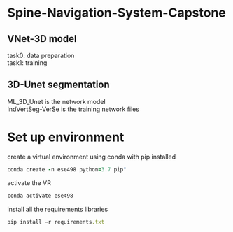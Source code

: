 # Spine-Navigation-System-Capstone

## VNet-3D model
task0: data preparation \
task1: training

## 3D-Unet segmentation
ML_3D_Unet is the network model \
IndVertSeg-VerSe is the training network files

# Set up environment
create a virtual environment using conda with pip installed
```ruby
conda create -n ese498 python=3.7 pip"
```
activate the VR
```ruby
conda activate ese498
```
install all the requirements libraries
```ruby
pip install –r requirements.txt
```
